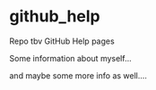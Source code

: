 github_help
===========

Repo tbv GitHub Help pages

Some information about myself...

and maybe some more info as well....
